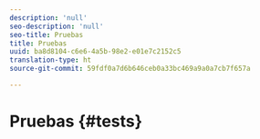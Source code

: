 ```yaml
---
description: 'null'
seo-description: 'null'
seo-title: Pruebas
title: Pruebas
uuid: ba8d8104-c6e6-4a5b-98e2-e01e7c2152c5
translation-type: ht
source-git-commit: 59fdf0a7d6b646ceb0a33bc469a9a0a7cb7f657a

---
```



# Pruebas {#tests}

